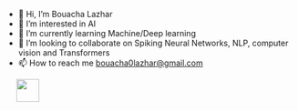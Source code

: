 - 👋 Hi, I’m Bouacha Lazhar
- 👀 I’m interested in AI
- 🌱 I’m currently learning Machine/Deep learning
- 💞️ I’m looking to collaborate on Spiking Neural Networks, NLP, computer vision and Transformers
- 📫 How to reach me bouacha0lazhar@gmail.com

<!---
bouachalazhar/bouachalazhar is a ✨ special ✨ repository because its `README.md` (this file) appears on your GitHub profile.
You can click the Preview link to take a look at your changes.
--->
<html>
<head>
</head>
<body>
<div>
<a href="https://www.linkedin.com/in/bouachalazhar/" rel="nofollow" style="padding-left: 20px;">
  <img src="https://github.com/ashutosh1919/ashutosh1919/raw/master/logos/linkedin.png" width="40" style="max-width: 100%;">
</a>
</div>
</body>
</html>
